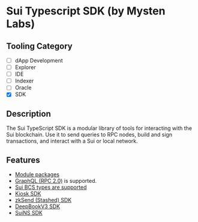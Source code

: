 # Sui Typescript SDK (by Mysten Labs)

## Tooling Category

- [ ] dApp Development
- [ ] Explorer
- [ ] IDE
- [ ] Indexer
- [ ] Oracle
- [x] SDK

## Description

The Sui TypeScript SDK is a modular library of tools for interacting with the Sui blockchain. Use it to send queries to RPC nodes, build and sign transactions, and interact with a Sui or local network.

## Features

- [Module packages](https://sdk.mystenlabs.com/typescript#module-packages)
- [GraphQL (RPC 2.0)](https://sdk.mystenlabs.com/typescript/graphql) is supported.
- [Sui BCS types are supported](https://github.com/MystenLabs/sui/blob/main/sdk/typescript/src/bcs)
- [Kiosk SDK](https://sdk.mystenlabs.com/kiosk)
- [zkSend (Stashed) SDK](https://sdk.mystenlabs.com/zksend)
- [DeepBookV3 SDK](https://docs.sui.io/standards/deepbookv3-sdk)
- [SuiNS SDK](https://docs.suins.io/developer/sdk)